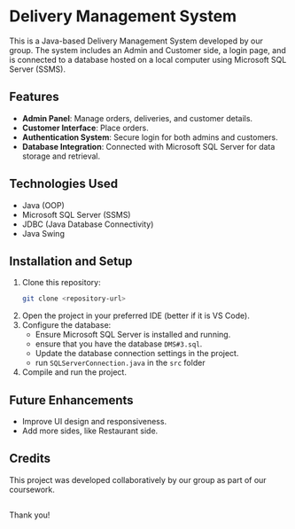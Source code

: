 # Delivery Management System

This is a Java-based Delivery Management System developed by our group. The system includes an Admin and Customer side, a login page, and is connected to a database hosted on a local computer using Microsoft SQL Server (SSMS).

## Features

- **Admin Panel**: Manage orders, deliveries, and customer details.
- **Customer Interface**: Place orders.
- **Authentication System**: Secure login for both admins and customers.
- **Database Integration**: Connected with Microsoft SQL Server for data storage and retrieval.

## Technologies Used

- Java (OOP)
- Microsoft SQL Server (SSMS)
- JDBC (Java Database Connectivity)
- Java Swing

## Installation and Setup

1. Clone this repository:
   ```bash
   git clone <repository-url>
   ```
2. Open the project in your preferred IDE (better if it is VS Code).
3. Configure the database:
   - Ensure Microsoft SQL Server is installed and running.
   - ensure that you have the database `DMS#3.sql`.
   - Update the database connection settings in the project.
   - run `SQLServerConnection.java` in the `src` folder
4. Compile and run the project.

## Future Enhancements

- Improve UI design and responsiveness.
- Add more sides, like Restaurant side.

## Credits

This project was developed collaboratively by our group as part of our coursework.

##

Thank you!
